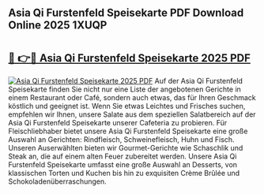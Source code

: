 ## Asia Qi Furstenfeld Speisekarte PDF Download Online 2025 1XUQP

# <h2><a href="http://gc8n2m.nevu.top/?p=Asia+Qi+Furstenfeld+Speisekarte">🔗 👉🔴 Asia Qi Furstenfeld Speisekarte 2025 PDF</a></h2>

[![Asia Qi Furstenfeld Speisekarte 2025 PDF](https://i.imgur.com/dBaPXMq.png)](http://gc8n2m.nevu.top/?p=Asia+Qi+Furstenfeld+Speisekarte)
Auf der Asia Qi Furstenfeld Speisekarte finden Sie nicht nur eine Liste der angebotenen Gerichte in einem Restaurant oder Café, sondern auch etwas, das für Ihren Geschmack köstlich und geeignet ist. Wenn Sie etwas Leichtes und Frisches suchen, empfehlen wir Ihnen, unsere Salate aus dem speziellen Salatbereich auf der Asia Qi Furstenfeld Speisekarte unserer Cafeteria zu probieren. Für Fleischliebhaber bietet unsere Asia Qi Furstenfeld Speisekarte eine große Auswahl an Gerichten: Rindfleisch, Schweinefleisch, Huhn und Fisch. Unseren Auserwählten bieten wir Gourmet-Gerichte wie Schaschlik und Steak an, die auf einem alten Feuer zubereitet werden. Unsere Asia Qi Furstenfeld Speisekarte umfasst eine große Auswahl an Desserts, von klassischen Torten und Kuchen bis hin zu exquisiten Crème Brûlée und Schokoladenüberraschungen.
